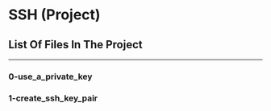 # SSH (Project)

## List Of Files In The Project
------

### 0-use_a_private_key

### 1-create_ssh_key_pair

### 
